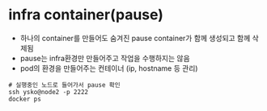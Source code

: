 # infra container(pause)
  - 하나의 container를 만들어도 숨겨진 pause container가 함께 생성되고 함께 삭제됨
  - pause는 infra환경만 만들어주고 작업을 수행하지는 않음
  - pod의 환경을 만들어주는 컨테이너 (ip, hostname 등 관리)


```
# 실행중인 노드로 들어가서 pause 확인
ssh ysko@node2 -p 2222
docker ps
```
